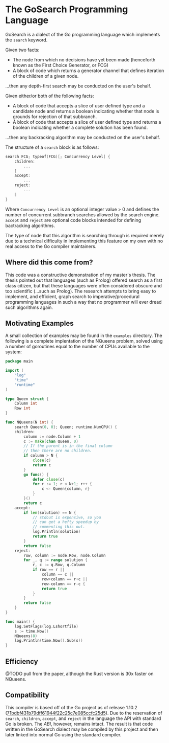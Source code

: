 # The GoSearch Programming Language

GoSearch is a dialect of the Go programming language which implements the `search` keyword.

Given two facts:
* The node from which no decisions have yet been made (henceforth known as the First Choice Generator, or FCG)
* A block of code which returns a generator channel that defines iteration of the children of a given node.

...then any depth-first search may be conducted on the user's behalf.

Given either/or both of the following facts:
* A block of code that accepts a slice of user defined type and a candidate node and returns a boolean indicating whether that node is grounds for rejection of that subbranch.
* A block of code that accepts a slice of user defined type and returns a boolean indicating whether a complete solution has been found.

...then any backracking algorithm may be conducted on the user's behalf.

The structure of a `search` block is as follows:

```go
search FCG; typeof(FCG)[; Concurrency Level] {
	children:
		...
	[
	accept:
		...
	reject:
		...
	]
}
```

Where `Concurrency Level` is an optional integer value > 0 and defines the number of concurrent subbranch searches allowed by the search engine. `accept` and `reject` are optional code blocks intended for defining bactracking algorithms.

The type of node that this algorithm is searching through is required merely due to a technical difficulty in implementing this feature on my own with no real access to the Go compiler maintainers.

## Where did this come from?
This code was a constructive demonstration of my master's thesis. The thesis pointed out that languages (such as Prolog) offered search as a first class citizen, but that these languages were often considered obscure and too scientific (...such as Prolog). The research attempts to bring easy to implement, and efficient, graph search to imperative/procedural programming languages in such a way that no programmer will ever dread such algorithms again.

## Motivating Examples
A small collection of examples may be found in the `examples` directory. The following is a complete implentation of the NQueens problem, solved using a number of goroutines equal to the number of CPUs available to the system:

```go
package main

import (
	"log"
	"time"
	"runtime"
)

type Queen struct {
	Column int
	Row int
}

func NQueens(N int) {
	search Queen{0, 0}; Queen; runtime.NumCPU() {
	children:
		column := node.Column + 1
		c := make(chan Queen, 0)
		// If the parent is in the final column
		// then there are no children.
		if column > N {
			close(c)
			return c
		}
		go func() {
			defer close(c)
			for r := 1; r < N+1; r++ {
				c <- Queen{column, r}
			}
		}()
		return c
	accept:
		if len(solution) == N {
			// stdout is expensive, so you
			// can get a hefty speedup by
			// commenting this out.
			log.Println(solution)
			return true
		}
		return false
	reject:
		row, column := node.Row, node.Column
		for _, q := range solution {
			r, c := q.Row, q.Column
			if row == r ||
				column == c ||
				row+column == r+c ||
				row-column == r-c {
				return true
			}
		}
		return false
	}
}

func main() {
	log.SetFlags(log.Lshortfile)
	s := time.Now()
	NQueens(8)
	log.Println(time.Now().Sub(s))
}

```

## Efficiency
@TODO pull from the paper, although the Rust version is 30x faster on NQueens.

## Compatibility
This compiler is based off of the Go project as of release 1.10.2 ([71bdbf431b79dff61944f22c25c7e085ccfc25d5](https://github.com/christopher-henderson/GoSearch/commit/71bdbf431b79dff61944f22c25c7e085ccfc25d5)). Due to the reservation of `search`, `children`, `accept`, and `reject` in the language the API with standard Go is broken. The _ABI_, however, remains intact. The result is that code written in the GoSearch dialect may be compiled by this project and then later linked into normal Go using the standard compiler.
